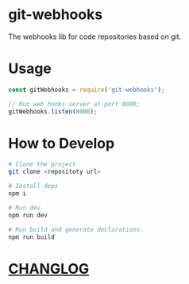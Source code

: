 # git-webhooks
The webhooks lib for code repositories based on git.

# Usage

```js
const gitWebhooks = require('git-webhooks');

// Run web hooks server at port 8000;
gitWebhooks.listen(8000);

```

# How to Develop

```bash
# Clone the project
git clone <repositoty url>

# Install deps
npm i

# Run dev
npm run dev

# Run build and generate declarations.
npm run build
```

# [CHANGLOG](CHANGLOG.md)

